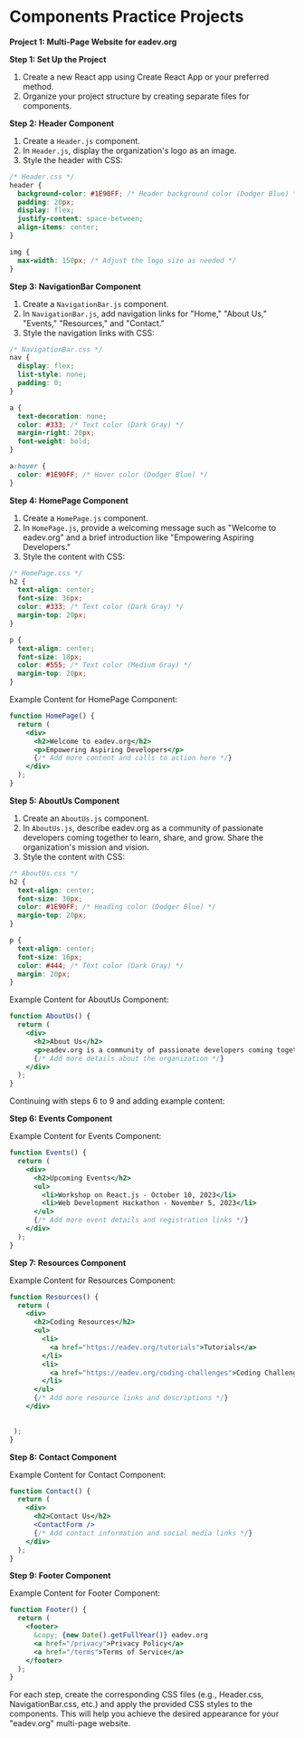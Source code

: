 # Components Practice Projects

**Project 1: Multi-Page Website for eadev.org**

**Step 1: Set Up the Project**

1. Create a new React app using Create React App or your preferred method.
2. Organize your project structure by creating separate files for components.

**Step 2: Header Component**

1. Create a `Header.js` component.
2. In `Header.js`, display the organization's logo as an image.
3. Style the header with CSS:

```css
/* Header.css */
header {
  background-color: #1E90FF; /* Header background color (Dodger Blue) */
  padding: 20px;
  display: flex;
  justify-content: space-between;
  align-items: center;
}

img {
  max-width: 150px; /* Adjust the logo size as needed */
}
```

**Step 3: NavigationBar Component**

1. Create a `NavigationBar.js` component.
2. In `NavigationBar.js`, add navigation links for "Home," "About Us," "Events," "Resources," and "Contact."
3. Style the navigation links with CSS:

```css
/* NavigationBar.css */
nav {
  display: flex;
  list-style: none;
  padding: 0;
}

a {
  text-decoration: none;
  color: #333; /* Text color (Dark Gray) */
  margin-right: 20px;
  font-weight: bold;
}

a:hover {
  color: #1E90FF; /* Hover color (Dodger Blue) */
}
```

**Step 4: HomePage Component**

1. Create a `HomePage.js` component.
2. In `HomePage.js`, provide a welcoming message such as "Welcome to eadev.org" and a brief introduction like "Empowering Aspiring Developers."
3. Style the content with CSS:

```css
/* HomePage.css */
h2 {
  text-align: center;
  font-size: 36px;
  color: #333; /* Text color (Dark Gray) */
  margin-top: 20px;
}

p {
  text-align: center;
  font-size: 18px;
  color: #555; /* Text color (Medium Gray) */
  margin-top: 20px;
}
```

Example Content for HomePage Component:
```jsx
function HomePage() {
  return (
    <div>
      <h2>Welcome to eadev.org</h2>
      <p>Empowering Aspiring Developers</p>
      {/* Add more content and calls to action here */}
    </div>
  );
}
```

**Step 5: AboutUs Component**

1. Create an `AboutUs.js` component.
2. In `AboutUs.js`, describe eadev.org as a community of passionate developers coming together to learn, share, and grow. Share the organization's mission and vision.
3. Style the content with CSS:

```css
/* AboutUs.css */
h2 {
  text-align: center;
  font-size: 30px;
  color: #1E90FF; /* Heading color (Dodger Blue) */
  margin-top: 20px;
}

p {
  text-align: center;
  font-size: 16px;
  color: #444; /* Text color (Dark Gray) */
  margin: 20px;
}
```

Example Content for AboutUs Component:
```jsx
function AboutUs() {
  return (
    <div>
      <h2>About Us</h2>
      <p>eadev.org is a community of passionate developers coming together to learn, share, and grow.</p>
      {/* Add more details about the organization */}
    </div>
  );
}
```

Continuing with steps 6 to 9 and adding example content:

**Step 6: Events Component**

Example Content for Events Component:
```jsx
function Events() {
  return (
    <div>
      <h2>Upcoming Events</h2>
      <ul>
        <li>Workshop on React.js - October 10, 2023</li>
        <li>Web Development Hackathon - November 5, 2023</li>
      </ul>
      {/* Add more event details and registration links */}
    </div>
  );
}
```

**Step 7: Resources Component**

Example Content for Resources Component:
```jsx
function Resources() {
  return (
    <div>
      <h2>Coding Resources</h2>
      <ul>
        <li>
          <a href="https://eadev.org/tutorials">Tutorials</a>
        </li>
        <li>
          <a href="https://eadev.org/coding-challenges">Coding Challenges</a>
        </li>
      </ul>
      {/* Add more resource links and descriptions */}
    </div>
 

 );
}
```

**Step 8: Contact Component**

Example Content for Contact Component:
```jsx
function Contact() {
  return (
    <div>
      <h2>Contact Us</h2>
      <ContactForm />
      {/* Add contact information and social media links */}
    </div>
  );
}
```

**Step 9: Footer Component**

Example Content for Footer Component:
```jsx
function Footer() {
  return (
    <footer>
      &copy; {new Date().getFullYear()} eadev.org
      <a href="/privacy">Privacy Policy</a>
      <a href="/terms">Terms of Service</a>
    </footer>
  );
}
```

For each step, create the corresponding CSS files (e.g., Header.css, NavigationBar.css, etc.) and apply the provided CSS styles to the components. This will help you achieve the desired appearance for your "eadev.org" multi-page website.
